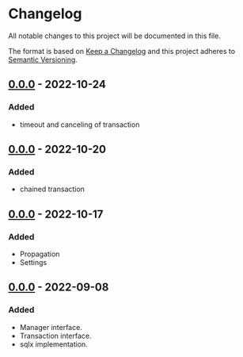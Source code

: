 # Changelog

All notable changes to this project will be documented in this file.

The format is based on [Keep a Changelog](http://keepachangelog.com/)
and this project adheres to [Semantic Versioning](http://semver.org/).

## [0.0.0] - 2022-10-24

### Added

- timeout and canceling of transaction

## [0.0.0] - 2022-10-20

### Added

- chained transaction

## [0.0.0] - 2022-10-17

### Added

- Propagation
- Settings

## [0.0.0] - 2022-09-08

### Added

- Manager interface.
- Transaction interface.
- sqlx implementation.

[0.0.0]: https://github.com/avito-tech/go-transaction-manager/
